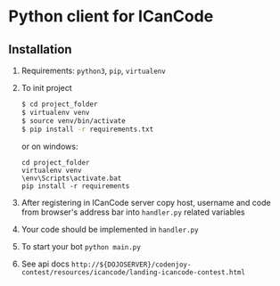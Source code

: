 Python client for ICanCode
==========================

Installation
------------

1. Requirements: `python3`, `pip`, `virtualenv`
2. To init project

    ```bash
    $ cd project_folder
    $ virtualenv venv
    $ source venv/bin/activate
    $ pip install -r requirements.txt
    ```
    or on windows:
    
    ```
    cd project_folder
    virtualenv venv
    \env\Scripts\activate.bat
    pip install -r requirements
    ```
    
4. After registering in ICanCode server copy host, username and code from browser's address bar into `handler.py` related variables
3. Your code should be implemented in `handler.py` 
4. To start your bot `python main.py`
5. See api docs `http://${DOJOSERVER}/codenjoy-contest/resources/icancode/landing-icancode-contest.html`

